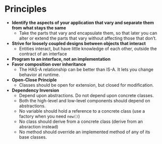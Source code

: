 # Principles

* **Identify the aspects of your application that vary and separate them from what stays the same**
  * Take the parts that vary and encapsulate them, so that later you can alter or extend the parts that vary without affecting those that don’t.
* **Strive for loosely coupled designs between objects that interact**
  * Entities interact, but have little knowledge of each other, outside the contract of an interface
* **Program to an interface, not an implementation**
* **Favor composition over inheritance**
  * The HAS-A relationship can be better than IS-A. It lets you change behavior at runtime.
* **Open-Close Principle**
  * Classes should be open for extension, but closed for modification.
* **Dependency Inversion** 
  * Depend upon abstractions. Do not depend upon concrete classes.
  * Both the high-level and low-level components should depend on abstractions.
  * No variable should hold a reference to a concrete class \(use a factory when you need `new()`\)
  * No class should derive from a concrete class \(derive from an absraction instead\)
  * No method should override an implemented method of any of its base classes. 



